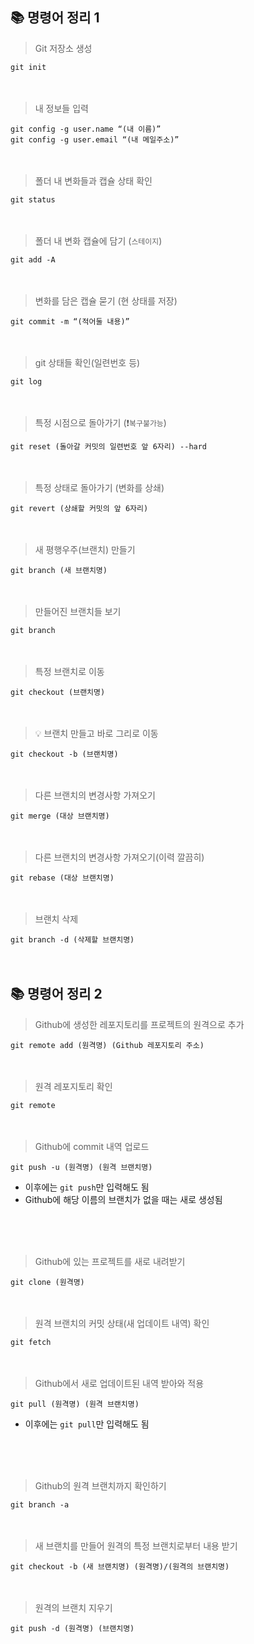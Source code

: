<h2>📚 명령어 정리 1</h2>
<blockquote>
<p>Git 저장소 생성</p>
</blockquote>
<deckgo-highlight-code language="bash"  terminal="carbon" theme="material" >
          <code slot="code">git init</code>
        </deckgo-highlight-code>
<br><br><br>
<blockquote>
<p>내 정보들 입력</p>
</blockquote>
<deckgo-highlight-code language="bash"  terminal="carbon" theme="material" >
          <code slot="code">git config -g user.name “(내 이름)” 
git config -g user.email “(내 메일주소)”</code>
        </deckgo-highlight-code>
<br><br><br>
<blockquote>
<p>폴더 내 변화들과 캡슐 상태 확인</p>
</blockquote>
<deckgo-highlight-code language="bash"  terminal="carbon" theme="material" >
          <code slot="code">git status </code>
        </deckgo-highlight-code>
<br><br><br>
<blockquote>
<p>폴더 내 변화 캡슐에 담기 (<code>스테이지</code>)</p>
</blockquote>
<deckgo-highlight-code language="bash"  terminal="carbon" theme="material" >
          <code slot="code">git add -A</code>
        </deckgo-highlight-code>
<br><br><br>
<blockquote>
<p>변화를 담은 캡슐 묻기 (현 상태를 저장)</p>
</blockquote>
<deckgo-highlight-code language="bash"  terminal="carbon" theme="material" >
          <code slot="code">git commit -m “(적어둘 내용)”</code>
        </deckgo-highlight-code>
<br><br><br>
<blockquote>
<p>git 상태들 확인(일련번호 등)</p>
</blockquote>
<deckgo-highlight-code language="bash"  terminal="carbon" theme="material" >
          <code slot="code">git log</code>
        </deckgo-highlight-code>
<br><br><br>
<blockquote>
<p>특정 시점으로 돌아가기 (❗️<code>복구불가능</code>)</p>
</blockquote>
<deckgo-highlight-code language="bash"  terminal="carbon" theme="material" >
          <code slot="code">git reset (돌아갈 커밋의 일련번호 앞 6자리) --hard</code>
        </deckgo-highlight-code>
<br><br><br>
<blockquote>
<p>특정 상태로 돌아가기 (변화를 상쇄)</p>
</blockquote>
<deckgo-highlight-code language="bash"  terminal="carbon" theme="material" >
          <code slot="code">git revert (상쇄할 커밋의 앞 6자리)</code>
        </deckgo-highlight-code>
<br><br><br>
<blockquote>
<p>새 평행우주(브랜치) 만들기</p>
</blockquote>
<deckgo-highlight-code language="bash"  terminal="carbon" theme="material" >
          <code slot="code">git branch (새 브랜치명)</code>
        </deckgo-highlight-code>
<br><br><br>
<blockquote>
<p>만들어진 브랜치들 보기</p>
</blockquote>
<deckgo-highlight-code language="bash"  terminal="carbon" theme="material" >
          <code slot="code">git branch</code>
        </deckgo-highlight-code>
<br><br><br>
<blockquote>
<p>특정 브랜치로 이동</p>
</blockquote>
<deckgo-highlight-code language="bash"  terminal="carbon" theme="material" >
          <code slot="code">git checkout (브랜치명)</code>
        </deckgo-highlight-code>
<br><br><br>
<blockquote>
<p>💡 브랜치 만들고 바로 그리로 이동</p>
</blockquote>
<deckgo-highlight-code language="bash"  terminal="carbon" theme="material" >
          <code slot="code">git checkout -b (브랜치명)</code>
        </deckgo-highlight-code>
<br><br><br>
<blockquote>
<p>다른 브랜치의 변경사항 가져오기</p>
</blockquote>
<deckgo-highlight-code language="bash"  terminal="carbon" theme="material" >
          <code slot="code">git merge (대상 브랜치명)</code>
        </deckgo-highlight-code>
<br><br><br>
<blockquote>
<p>다른 브랜치의 변경사항 가져오기(이력 깔끔히)</p>
</blockquote>
<deckgo-highlight-code language="bash"  terminal="carbon" theme="material" >
          <code slot="code">git rebase (대상 브랜치명)</code>
        </deckgo-highlight-code>
<br><br><br>
<blockquote>
<p>브랜치 삭제</p>
</blockquote>
<deckgo-highlight-code language="bash"  terminal="carbon" theme="material" >
          <code slot="code">git branch -d (삭제할 브랜치명)     </code>
        </deckgo-highlight-code>
<br><br><br>
        
        
<h2>📚 명령어 정리 2</h2>
<blockquote>
<p>Github에 생성한 레포지토리를 프로젝트의 원격으로 추가</p>
</blockquote>
<deckgo-highlight-code language="bash"  terminal="carbon" theme="material" >
          <code slot="code">git remote add (원격명) (Github 레포지토리 주소)</code>
        </deckgo-highlight-code>
<br><br><br>
<blockquote>
<p>원격 레포지토리 확인</p>
</blockquote>
<deckgo-highlight-code language="bash"  terminal="carbon" theme="material" >
          <code slot="code">git remote</code>
        </deckgo-highlight-code>
<br><br><br>
<blockquote>
<p>Github에 commit 내역 업로드</p>
</blockquote>
<deckgo-highlight-code language="bash"  terminal="carbon" theme="material" >
          <code slot="code">git push -u (원격명) (원격 브랜치명)</code>
        </deckgo-highlight-code>
<ul>
<li>이후에는 <code>git push</code>만 입력해도 됨</li>
<li>Github에 해당 이름의 브랜치가 없을 때는 새로 생성됨</li>
</ul>
<br><br><br>
<blockquote>
<p>Github에 있는 프로젝트를 새로 내려받기</p>
</blockquote>
<deckgo-highlight-code language="bash"  terminal="carbon" theme="material" >
          <code slot="code">git clone (원격명)</code>
        </deckgo-highlight-code>
<br><br><br>
<blockquote>
<p>원격 브랜치의 커밋 상태(새 업데이트 내역) 확인</p>
</blockquote>
<deckgo-highlight-code language="bash"  terminal="carbon" theme="material" >
          <code slot="code">git fetch</code>
        </deckgo-highlight-code>
<br><br><br>
<blockquote>
<p>Github에서 새로 업데이트된 내역 받아와 적용</p>
</blockquote>
<deckgo-highlight-code language="bash"  terminal="carbon" theme="material" >
          <code slot="code">git pull (원격명) (원격 브랜치명)</code>
        </deckgo-highlight-code>
<ul>
<li>이후에는 <code>git pull</code>만 입력해도 됨</li>
</ul>
<br><br><br>
<blockquote>
<p>Github의 원격 브랜치까지 확인하기</p>
</blockquote>
<deckgo-highlight-code language="bash"  terminal="carbon" theme="material" >
          <code slot="code">git branch -a</code>
        </deckgo-highlight-code>
<br><br><br>
<blockquote>
<p>새 브랜치를 만들어 원격의 특정 브랜치로부터 내용 받기</p>
</blockquote>
<deckgo-highlight-code language="bash"  terminal="carbon" theme="material" >
          <code slot="code">git checkout -b (새 브랜치명) (원격명)/(원격의 브랜치명)</code>
        </deckgo-highlight-code>
<br><br><br>
<blockquote>
<p>원격의 브랜치 지우기</p>
</blockquote>
<deckgo-highlight-code language="bash"  terminal="carbon" theme="material" >
          <code slot="code">git push -d (원격명) (브랜치명)</code>
        </deckgo-highlight-code>

